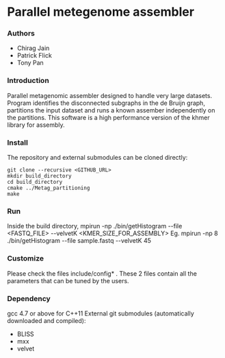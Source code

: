 # Parallel metegenome assembler #

### Authors ###

* Chirag Jain
* Patrick Flick
* Tony Pan

### Introduction ###

Parallel metagenomic assembler designed to handle very large datasets. Program identifies the disconnected subgraphs in the de Bruijn graph, partitions the input dataset and runs a known assember independently on the partitions. This software is a high performance version of the khmer library for assembly.

### Install ###


The repository and external submodules can be cloned directly:

    git clone --recursive <GITHUB_URL>
    mkdir build_directory
    cd build_directory
    cmake ../Metag_partitioning
    make 

### Run ###

Inside the build directory, 
    mpirun -np <COUNT OF PROCESSES> ./bin/getHistogram --file <FASTQ_FILE> --velvetK <KMER_SIZE_FOR_ASSEMBLY>
    Eg. mpirun -np 8 ./bin/getHistogram --file sample.fastq --velvetK 45

### Customize ###

Please check the files include/config* . These 2 files contain all the parameters that can be tuned by the users. 

### Dependency ###

gcc 4.7 or above for C++11
External git submodules (automatically downloaded and compiled):

* BLISS
* mxx
* velvet